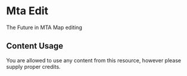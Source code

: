 # Mta Edit
  The Future in MTA Map editing

## Content Usage
  You are allowed to use any content from this resource, however please supply proper credits.
